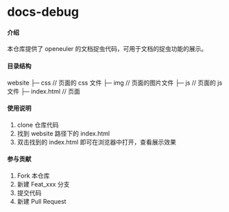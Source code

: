 # docs-debug

#### 介绍

本仓库提供了 openeuler 的文档捉虫代码，可用于文档的捉虫功能的展示。

#### 目录结构

website
├─ css // 页面的 css 文件
├─ img // 页面的图片文件
├─ js // 页面的 js 文件
├─ index.html // 页面

#### 使用说明

1.  clone 仓库代码
2.  找到 website 路径下的 index.html
3.  双击找到的 index.html 即可在浏览器中打开，查看展示效果

#### 参与贡献

1.  Fork 本仓库
2.  新建 Feat_xxx 分支
3.  提交代码
4.  新建 Pull Request
